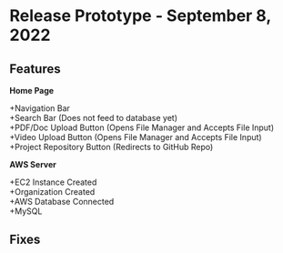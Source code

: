 # Release Prototype - September 8, 2022

## Features

**Home Page**  

+Navigation Bar  
+Search Bar (Does not feed to database yet)  
+PDF/Doc Upload Button (Opens File Manager and Accepts File Input)  
+Video Upload Button (Opens File Manager and Accepts File Input)  
+Project Repository Button (Redirects to GitHub Repo)  

**AWS Server**  

+EC2 Instance Created  
+Organization Created  
+AWS Database Connected  
+MySQL 
## Fixes

